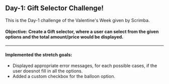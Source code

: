 ## Day-1: Gift Selector Challenge!
This is the Day-1 challenge of the Valentine's Week given by Scrimba.
#### Objective: Create a Gift selector, where a user can select from the given options and the total amount/price would be displayed.
---
#### Implemented the stretch goals: 
* Displayed appropriate error messages, for each possible cases, if the user doesnot fill in all the options.
* Added a custom checkbox for the balloon option.


